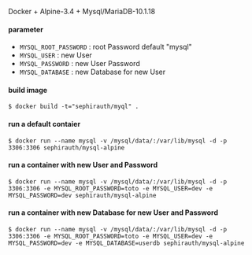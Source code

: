 Docker + Alpine-3.4 + Mysql/MariaDB-10.1.18

#### parameter

* `MYSQL_ROOT_PASSWORD` : root Password   default "mysql"
* `MYSQL_USER`     : new User
* `MYSQL_PASSWORD` : new User Password
* `MYSQL_DATABASE`  : new Database for new User

#### build image

```
$ docker build -t="sephirauth/myql" .
```

#### run a default contaier

```
$ docker run --name mysql -v /mysql/data/:/var/lib/mysql -d -p 3306:3306 sephirauth/mysql-alpine
```

#### run a container with new User and Password

```
$ docker run --name mysql -v /mysql/data/:/var/lib/mysql -d -p 3306:3306 -e MYSQL_ROOT_PASSWORD=toto -e MYSQL_USER=dev -e MYSQL_PASSWORD=dev sephirauth/mysql-alpine
```

#### run a container with new Database for new User and Password

```
$ docker run --name mysql -v /mysql/data/:/var/lib/mysql -d -p 3306:3306 -e MYSQL_ROOT_PASSWORD=toto -e MYSQL_USER=dev -e MYSQL_PASSWORD=dev -e MYSQL_DATABASE=userdb sephirauth/mysql-alpine
```
####